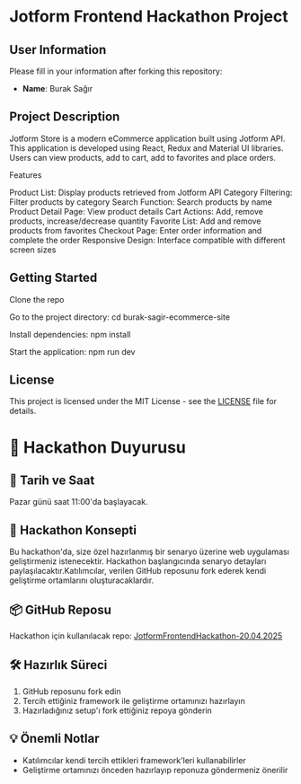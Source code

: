# Jotform Frontend Hackathon Project

## User Information
Please fill in your information after forking this repository:

- **Name**: Burak Sağır

## Project Description
Jotform Store is a modern eCommerce application built using Jotform API. This application is developed using React, Redux and Material UI libraries. Users can view products, add to cart, add to favorites and place orders.

Features

Product List: Display products retrieved from Jotform API
Category Filtering: Filter products by category
Search Function: Search products by name
Product Detail Page: View product details
Cart Actions: Add, remove products, increase/decrease quantity
Favorite List: Add and remove products from favorites
Checkout Page: Enter order information and complete the order
Responsive Design: Interface compatible with different screen sizes

## Getting Started
Clone the repo

Go to the project directory:
cd burak-sagir-ecommerce-site

Install dependencies:
npm install

Start the application:
npm run dev

## License
This project is licensed under the MIT License - see the [LICENSE](LICENSE) file for details. 

# 🚀 Hackathon Duyurusu

## 📅 Tarih ve Saat
Pazar günü saat 11:00'da başlayacak.

## 🎯 Hackathon Konsepti
Bu hackathon'da, size özel hazırlanmış bir senaryo üzerine web uygulaması geliştirmeniz istenecektir. Hackathon başlangıcında senaryo detayları paylaşılacaktır.Katılımcılar, verilen GitHub reposunu fork ederek kendi geliştirme ortamlarını oluşturacaklardır.

## 📦 GitHub Reposu
Hackathon için kullanılacak repo: [JotformFrontendHackathon-20.04.2025](https://github.com/erayaydinJF/JotformFrontendHackathon-20.04.2025)

## 🛠️ Hazırlık Süreci
1. GitHub reposunu fork edin
2. Tercih ettiğiniz framework ile geliştirme ortamınızı hazırlayın
3. Hazırladığınız setup'ı fork ettiğiniz repoya gönderin

## 💡 Önemli Notlar
- Katılımcılar kendi tercih ettikleri framework'leri kullanabilirler
- Geliştirme ortamınızı önceden hazırlayıp reponuza göndermeniz önerilir
